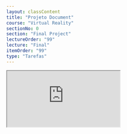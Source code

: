 ```yaml
---
layout: classContent
title: "Projeto Document"
course: "Virtual Reality"
sectionNo: 0
section: "Final Project"
lectureOrder: "99"
lecture: "Final"
itemOrder: "99"
type: "Tarefas"
---
```


<iframe src="https://docs.google.com/document/d/e/2PACX-1vTdzsVIpnEOOmze0MopzIS8PmMJneUEbZK62ug1El64nzn6TaeS7kPHuhr8V3-gaA/pub?embedded=true"></iframe>